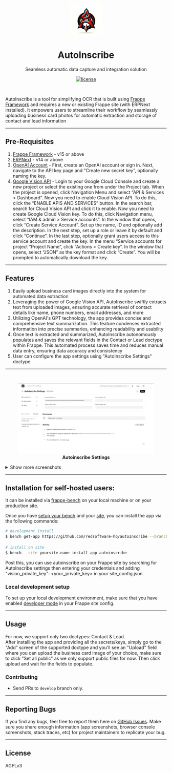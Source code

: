 <p align="center">
  <img src="autoinscribe_logo.png" alt="autoinscribe logo" height="100" />
  <h1 align="center">AutoInscribe</h1>
  <p align="center">Seamless automatic data capture and integration solution</p>
</p>
<p align="center">
  <a href="https://github.com/redsoftware-hq/autoInscribe/blob/develop/LICENSE.txt">
    <img alt="license" src="https://img.shields.io/badge/license-AGPLv3-blue">
  </a>
</p>

<br>

AutoInscribe is a tool for simplifying OCR that is built using [Frappe Framework](https://frappeframework.com) and requires a new or existing Frappe site (with ERPNext installed). It empowers users to streamline their workflow by seamlessly uploading business card photos for automatic extraction and storage of contact and lead information

<hr>

## Pre-Requisites

1. [Frappe Framework](https://frappeframework.com) - v15 or above
2. [ERPNext](https://erpnext.com/) - v14 or above
3. [OpenAI Account](https://platform.openai.com/) - First, create an OpenAI account or sign in. Next, navigate to the API key page and "Create new secret key", optionally naming the key.
4. [Google Vision API](https://console.cloud.google.com/marketplace/product/google/vision.googleapis.com) - Login to your Google Cloud Console and create a new project or select the existing one from under the Project tab. When the project is opened, click Navigation Menu and select “API & Services > Dashboard”. Now you need to enable Cloud Vision API. To do this, click the “ENABLE APIS AND SERVICES” button. In the search bar, search for Cloud Vision API and click it to enable. Now you need to create Google Cloud Vision key. To do this, click Navigation menu, select “IAM & admin > Service accounts”. In the window that opens, click “Create Service Account”.
Set up the name, ID and optionally add the description. In the next step, set up a role or leave it by default and click “Continue”. In the last step, optionally grant users access to this service account and create the key. In the menu “Service accounts for project “Project Name”, click “Actions > Create key”. In the window that opens, select “JSON” as the key format and click “Create”. You will be prompted to automatically download the key.

<hr>

## Features

1. Easily upload business card images directly into the system for automated data extraction
2. Leveraging the power of Google Vision API, AutoInscribe swiftly extracts text from uploaded images, ensuring accurate retrieval of contact details like name, phone numbers, email addresses, and more
3. Utilizing OpenAI's GPT technology, the app provides concise and comprehensive text summarization. This feature condenses extracted information into precise summaries, enhancing readability and usability
4. Once text is extracted and summarized, AutoInscribe autonomously populates and saves the relevant fields in the Contact or Lead doctype within Frappe. This automated process saves time and reduces manual data entry, ensuring data accuracy and consistency
5. User can configure the app settings using "AutoInscribe Settings" doctype

<hr>

<br>

<p align="center">
    <figure>
        <img width="1402" src="screenshots/autoinscribe-settings.png" alt="Private Channel" />
         <figcaption align="center">
            <b>Autoinscribe Settings</b>
        </figcaption>
    </figure>
</p>

<details>
  <summary>Show more screenshots</summary>
  

  <figure>
      <img width="1402" src="screenshots/upload-image-field.png" alt="Channel Members" />
      <figcaption align="center"><b>Upload Image Field</b></figcaption>
  </figure>
  
  <figure>
      <img width="1402" src="screenshots/autofilled-lead.png" alt="Adding Members to a channel" />
      <figcaption align="center"><b>Autofilled Lead</b></figcaption>
  </figure>
</details>

<hr>

## Installation for self-hosted users:

It can be installed via [frappe-bench](https://frappeframework.com/docs/v14/user/en/bench) on your local machine or on your production site.

Once you have [setup your bench](https://frappeframework.com/docs/v14/user/en/installation) and your [site](https://frappeframework.com/docs/v14/user/en/tutorial/install-and-setup-bench), you can install the app via the following commands:

```bash
# development install
$ bench get-app https://github.com/redsoftware-hq/autoInscribe --branch develop

# install on site
$ bench --site yoursite.name install-app autoinscribe
```

Post this, you can use autoinscribe on your Frappe site by searching for AutoInscribe settings then entering your credentials and adding "vision_private_key": <your_private_key> in your site_config.json. 

### Local development setup

To set up your local development environment, make sure that you have enabled [developer mode](https://frappeframework.com/how-to-enable-developer-mode-in-frappe) in your Frappe site config.

<hr>

## Usage

For now, we support only two doctypes: Contact & Lead.
<br>
After installing the app and providing all the secrets/keys, simply go to the "Add" screen of the supported doctype and you'll see an "Upload" field where you can upload the business card image of your choice, make sure to click "Set all public" as we only support public files for now. Then click upload and wait for the fields to populate.

### Contributing

- Send PRs to `develop` branch only.

<hr>

## Reporting Bugs
If you find any bugs, feel free to report them here on [GitHub Issues](https://github.com/redsoftware-hq/autoInscribe/issues). Make sure you share enough information (app screenshots, browser console screenshots, stack traces, etc) for project maintainers to replicate your bug.

<hr>

## License

AGPLv3